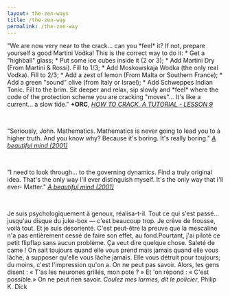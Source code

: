 ```yaml
---
layout: the-zen-ways
title: /the-zen-way
permalink: /the-zen-way
---
```


<!--<p>"now comes the graceful "zen-cracking" moment: Sit down with a dry Martini and Wodka (obviously only russian Wodka will do) and contemplate the printing of the various mutant locations. Feel, perceive, empathize! Look closely at the locations that have changed in the snap compares. Analyse, interpretate, evaluate."
<i><a href="http://www.textfiles.com/piracy/CRACKING/howto1.txt" target="_blank" rel="noopener noreferrer">+ORC, HOW TO CRACK, A TUTORIAL - LESSON 1</a></i></p>

<br>

-->
<p>"We are now very near to the crack... can you *feel* it? If not, prepare yourself a good Martini Vodka!
This is the correct way to do it:
 * Get a "highball" glass;
 * Put some ice cubes inside it (2 or 3);
 * Add Martini Dry (From Martini & Rossi). Fill to 1/3;
 * Add Moskowskaja Wodka (the only real Vodka). Fill to 2/3;
 * Add a zest of lemon (From Malta or Southern France);
 * Add a green "sound" olive (from Italy or Israel);
 * Add Schweppes Indian Tonic. Fill to the brim.
Sit deeper and relax, sip slowly and *feel* where the code of the protection scheme you are cracking "moves"... It's like a current... a slow tide."
<b>+ORC</b>, <i><a href="http://www.textfiles.com/piracy/CRACKING/howto1.txt" target="_blank" rel="noopener noreferrer">HOW TO CRACK, A TUTORIAL - LESSON 9</a></i></p>

<br>

<p>"Seriously, John.
Mathematics.
Mathematics is never going to lead you to a higher truth.
And you know why?
Because it's boring. It's really boring."
<i><a href="https://subslikescript.com/movie/A_Beautiful_Mind-268978#:~:text=Seriously,%20John." target="_blank" rel="noopener noreferrer">A beautiful mind (2001)</a></i></p>

<br>

<p>"I need to look through...
to the governing dynamics.
Find a truly original idea.
That's the only way
I'll ever distinguish myself.
It's the only way
that I'll ever-
Matter."
<i><a href="https://www.scripts.com/script.php?id=a_beautiful_mind_3766&p=2#:~:text=I%20need%20%to%look%20through." target="_blank" rel="noopener noreferrer">A beautiful mind (2001)</a></i></p>

<br>

<p>Je suis psychologiquement à genoux, réalisa-t-il. Tout ce qui s'est passé... jusqu'au disque du juke-box — c'est beaucoup trop. Je crève de frousse, voilà tout. Et je suis désorienté. C'est peut-être la preuve que la mescaline n'a pas entièrement cessé de faire son effet, au fond.Pourtant, j'ai piloté ce petit flipflap sans aucun problème. Ça veut dire quelque chose. Saleté de came ! On sait toujours quand elle vous prend mais jamais quand elle vous lâche, à supposer qu'elle vous lâche jamais. Elle vous détruit pour toujours; du moins, c'est l'impression qu'on a. On ne peut pas savoir. Alors, les gens disent : « T'as les neurones grillés, mon pote ? » Et 'on répond : « C'est possible.» On ne peut rien savoir.
<i>Coulez mes larmes, dit le policier</i>, Philip K. Dick</p>

<!--<p>"Another one got caught today, it's all over the papers.  "Teenager
Arrested in Computer Crime Scandal", "Hacker Arrested after Bank Tampering"...
        Damn kids.  They're all alike.

        But did you, in your three-piece psychology and 1950's technobrain,
ever take a look behind the eyes of the hacker?  Did you ever wonder what
made him tick, what forces shaped him, what may have molded him?
        I am a hacker, enter my world...
        Mine is a world that begins with school... I'm smarter than most of
the other kids, this crap they teach us bores me...
        Damn underachiever.  They're all alike.

        I'm in junior high or high school.  I've listened to teachers explain
for the fifteenth time how to reduce a fraction.  I understand it.  "No, Ms.
Smith, I didn't show my work.  I did it in my head..."
        Damn kid.  Probably copied it.  They're all alike.

        I made a discovery today.  I found a computer.  Wait a second, this is
cool.  It does what I want it to.  If it makes a mistake, it's because I
screwed it up.  Not because it doesn't like me...
                Or feels threatened by me...
                Or thinks I'm a smart ass...
                Or doesn't like teaching and shouldn't be here...
        Damn kid.  All he does is play games.  They're all alike.

        And then it happened... a door opened to a world... rushing through
the phone line like heroin through an addict's veins, an electronic pulse is
sent out, a refuge from the day-to-day incompetencies is sought... a board is
found.
        "This is it... this is where I belong..."
        I know everyone here... even if I've never met them, never talked to
them, may never hear from them again... I know you all...
        Damn kid.  Tying up the phone line again.  They're all alike...

        You bet your ass we're all alike... we've been spoon-fed baby food at
school when we hungered for steak... the bits of meat that you did let slip
through were pre-chewed and tasteless.  We've been dominated by sadists, or
ignored by the apathetic.  The few that had something to teach found us will-
ing pupils, but those few are like drops of water in the desert.

        This is our world now... the world of the electron and the switch, the
beauty of the baud.  We make use of a service already existing without paying
for what could be dirt-cheap if it wasn't run by profiteering gluttons, and
you call us criminals.  We explore... and you call us criminals.  We seek
after knowledge... and you call us criminals.  We exist without skin color,
without nationality, without religious bias... and you call us criminals.
You build atomic bombs, you wage wars, you murder, cheat, and lie to us
and try to make us believe it's for our own good, yet we're the criminals.

        Yes, I am a criminal.  My crime is that of curiosity.  My crime is
that of judging people by what they say and think, not what they look like.
My crime is that of outsmarting you, something that you will never forgive me
for.

        I am a hacker, and this is my manifesto.  You may stop this individual,
but you can't stop us all... after all, we're all alike."
<b>The Mentor</b>, <i><a href="http://phrack.org/issues/7/3.html" target="_blank" rel="noopener noreferrer">The Conscience of a Hacker</a></i></p>

<br>

<p>"<i>Why hacking?</i>
For fun :)

<i>Why poly network?</i>
Cross chain hacking is hot

<i>Why transfering tokens?</i>
To keep it safe. When spotting the bug, I had a mixed feeling. Ask yourself what to do had you facing so much fortune. Asking the project team politely so that they can fix it? Anyone could be the traitor given one billion! I can trust nobody! The only solution I can come up with is saving it in a _trusted account while keeping myself _anonymous_and_safe_. Now everyone smells a sense of conspiracy. Insider? Not me, but who knows? I take the resposibility to expose the vulnerability before any insiders hiding and exploiting it!

<i>Why so sophisticated?</i>
The poly network is decent system. It's one of the most challenging attacks that a hacker can enjoy. And I had to be quick to beat any insiders or hackers, I took it as a bonus chall :)

<i>Are you exposed?</i>
No. Never. I understood the risk of exposing myself even if I don't do evil. So I used temporary email, ip or so called fingerprint, which were untracable. I prefer to stay in the dark and save the world.

<i>What really happened 30 hours ago?</i>
Long story. Believe it or not, I was forced to play the game. The poly network is a sophisticated system, I didn't manage to build a local testing environment. I failed to produce a poc at the beginning. However, the aha momemnt came just before I was to give up. After debugging all night, I crafted a single_ message to the ontology network. I was planning to launch a cool blitzkrieg to take over the four network: eth, bsc, polygon & heco. However the heco network goes wrong! The relayer does not behave like the others, a keeper just relayed my exploit directly, and the key was updated to some wrong parameters. It ruined my plan. I should have stopped at that moment, but I decided to let the show go on! What if they patch the bug secretly without any notification? However, I didn't want to cause _real_ panic of the crypto world. So I chose to ignore shit coins, so people didn't have to worry about them going to zero. I took important tokens (except for shib) and didn't sell any of them.

<i>Then why selling/swapping the stables?</i>
I was pissed by the poly team for their initial reponse. They urged others to blame & hate me before I had any chance to reply! Of course I knew there are fake defi coins, but I didn't take it seriously since I had no plan laundering them. In the meanwhile, depositing the stables could earn some interest to cover potential cost so that I have more time to negotiate with the poly team.

<i>Why tipping 13.37?</i>
I feeled the warmth from the ethereum community. I was busy investigating issues from heco and debugging my scripts. I thought it were networking issues why I could not deposit (I was behind a sophisticated proxy). So I shared my goodwill the guy.

<i>Why asking tornado and dao?</i>
Having witnessed so many hackings, I knew depositing into tornado is a wise but desperate decision. It was against my original intention. Being the crowdsourced hacker was just my bad joke after meeting so many beggars :)

<i>Why returning?</i>
That's always the plan! I am not very interested in money! I know it hurts when people are attacked, but shouldn't they learn something from those hacks? I announced the returning decision before midnight so people who had faith in me should had a good rest ;)

<i>Why returning slowly?</i>
I do need time to talk with the poly team. Sorry, it's the only way I know to prove my dignity while hiding myself identity. And I need some rest.

<i>The poly team?</i>
I already started talking with them briefly, the logs are on the ethereum. I may or may not publish them. the pains they have suffered is temporary but memorable. I would like to give them tips on how to secure their networks, so that they can be eligible to manage the billion project in the future. The poly network is a well designed system and it will handle more assets. they have got a lot of new followers on twitter, right?

<i>Why cex? noob?</i>
Whatever :) The key challenge of this hack is to invoke some contract from the ontology network (my favourite part). You have to get some "gas" for the ontology network, which is called "ong". However, it's not a defi tradable token. I can only find it on some chinese (?) cexes. Why bother trading from dex if you have to go through cex? Why do you think I may leave traces in the dexes?

<i>Why refund? Coward?</i>
Whatever :) When you judge others, you do not define them, you define yourself. I already enjoyed what I cared most: hacking & guiding. Few hackers can understand the situation of defi security. Yes, you see a lot of hacks, but most of them are not enjoyable as a real hacker. Some stupid code leads to huge amount of loss, but it's not challenging. It's like fighting against a teenager. I would admit that the poly hack is not as fancy as you imagine, but I did experienced something new from the project. I would say figuing out the blind spot in the archtecture of poly network would be one of the best moments in my life. I have got enough money as the growth of the crypto world. I have been exploring the meaning of life for a while. I hope my life can be composed of unique adventures, so I like learn & hack everything in order to fight against the fate. Sein zum Tode. To be honest, I did have some selfish motives to do something cool but not harmful by leveraging the huge fund, like the dao idea. Then I realized being the moral leader would be the coolest hack I could ever archive! cheers!"
<b>Poly Network hacker</b>, <i><a href="https://twitter.com/tomrobin/status/1425487745166753794" target="_blank" rel="noopener noreferrer">Q&A</a></i></p>-->
